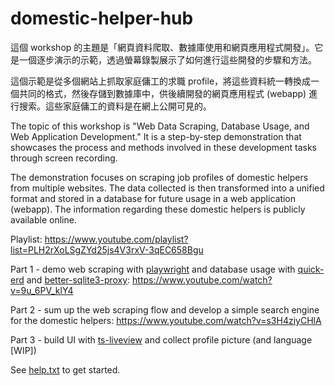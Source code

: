 # domestic-helper-hub

這個 workshop 的主題是「網頁資料爬取、數據庫使用和網頁應用程式開發」。它是一個逐步演示的示範，透過螢幕錄製展示了如何進行這些開發的步驟和方法。

這個示範是從多個網站上抓取家庭傭工的求職 profile，將這些資料統一轉換成一個共同的格式，然後存儲到數據庫中，供後續開發的網頁應用程式 (webapp) 進行搜索。這些家庭傭工的資料是在網上公開可見的。

The topic of this workshop is "Web Data Scraping, Database Usage, and Web Application Development." It is a step-by-step demonstration that showcases the process and methods involved in these development tasks through screen recording.

The demonstration focuses on scraping job profiles of domestic helpers from multiple websites. The data collected is then transformed into a unified format and stored in a database for future usage in a web application (webapp). The information regarding these domestic helpers is publicly available online.

Playlist:
https://www.youtube.com/playlist?list=PLH2rXoLSgZYd25js4V3rxV-3qEC658Bgu

Part 1 - demo web scraping with [playwright](https://github.com/microsoft/playwright) and database usage with [quick-erd](https://github.com/beenotung/quick-erd) and [better-sqlite3-proxy](https://github.com/beenotung/better-sqlite3-proxy):
https://www.youtube.com/watch?v=9u_6PV_klY4

Part 2 - sum up the web scraping flow and develop a simple search engine for the domestic helpers:
https://www.youtube.com/watch?v=s3H4ziyCHlA

Part 3 - build UI with [ts-liveview](https://github.com/beenotung/ts-liveview/blob/v5-minimal-template/README.md) and collect profile picture (and language [WIP])

See [help.txt](help.txt) to get started.
